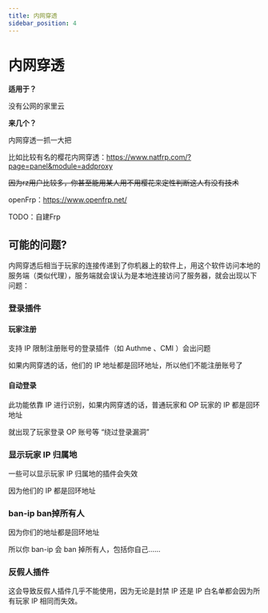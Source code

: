 ```yaml
---
title: 内网穿透
sidebar_position: 4
---
```


# 内网穿透

**适用于？**

没有公网的家里云

**来几个？**

内网穿透一抓一大把

比如比较有名的樱花内网穿透：https://www.natfrp.com/?page=panel&module=addproxy

~~因为rz用户比较多，你甚至能用某人用不用樱花来定性判断这人有没有技术~~

openFrp：https://www.openfrp.net/

TODO：自建Frp

## 可能的问题?

内网穿透后相当于玩家的连接传递到了你机器上的软件上，用这个软件访问本地的服务端（类似代理），服务端就会误认为是本地连接访问了服务器，就会出现以下问题：

### 登录插件

#### 玩家注册

支持 IP 限制注册账号的登录插件（如 Authme 、CMI ）会出问题

如果内网穿透的话，他们的 IP 地址都是回环地址，所以他们不能注册账号了

#### 自动登录

此功能依靠 IP 进行识别，如果内网穿透的话，普通玩家和 OP 玩家的 IP 都是回环地址

就出现了玩家登录 OP 账号等 “绕过登录漏洞”

### 显示玩家 IP 归属地

一些可以显示玩家 IP 归属地的插件会失效

因为他们的 IP 都是回环地址

### ban-ip ban掉所有人

因为你们的地址都是回环地址

所以你 ban-ip  会 ban 掉所有人，包括你自己......

### 反假人插件

这会导致反假人插件几乎不能使用，因为无论是封禁 IP 还是 IP 白名单都会因为所有玩家 IP 相同而失效。